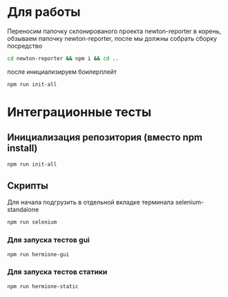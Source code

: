 # Для работы
Переносим папочку склонированого проекта newton-reporter в корень, обзываем папочку newton-reporter, после мы должны собрать сборку посредство
```sh
cd newton-reporter && npm i && cd ..
```
после инициализируем боилерплейт
```sh
npm run init-all
```
# Интеграционные тесты
## Инициализация репозитория (вместо npm install)
```sh
npm run init-all
```
## Скрипты
Для начала подгрузить в отдельной вкладке терминала selenium-standalone
```sh
npm run selenium
```
### Для запуска тестов gui
```sh
npm run hermione-gui
```
### Для запуска тестов статики
```sh
npm run hermione-static
```
